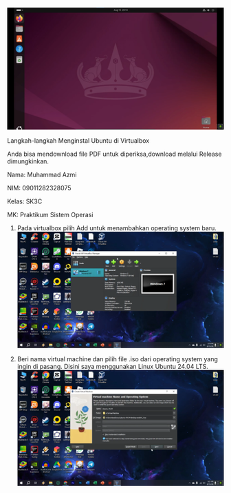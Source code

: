 ![Ubuntu 24.04 LTS](./UBUNTU.png)

Langkah-langkah Menginstal Ubuntu di Virtualbox

Anda bisa mendownload file PDF untuk diperiksa,download melalui Release dimungkinkan.

Nama: Muhammad Azmi

NIM: 09011282328075

Kelas: SK3C

MK: Praktikum Sistem Operasi

1. Pada virtualbox pilih Add untuk menambahkan operating system baru.
   ![Step 1](./GIT/awal.png)

2. Beri nama virtual machine dan pilih file .iso dari operating system yang ingin di pasang.
                     Disini saya menggunakan Linux Ubuntu 24.04 LTS.
   ![Step 1](./GIT/second.png)

